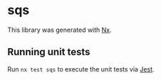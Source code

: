 # sqs

This library was generated with [Nx](https://nx.dev).

## Running unit tests

Run `nx test sqs` to execute the unit tests via [Jest](https://jestjs.io).
